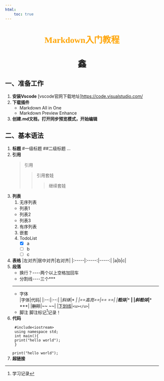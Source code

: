 ```yaml
---
html:
    toc: true
---
```




# <center><font face="仿宋" font color=orange>Markdown入门教程</font>
# <center><font face ="楷体" sice=5>鑫</font></center>
## 一、准备工作
1. **安装Vscode**
    [vscode官网下载地址]https://code.visualstudio.com/
2. **下载插件**
   - Markdown All in One
   - Markdown Preview Enhance
3. **创建.md文档，打开同步预览模式，开始编辑**
## 二、基本语法
1. **标题**
   #一级标题
   ##二级标题
   ...
2. **引用**
   >引用
   >>引用套娃
   >>>继续套娃
3. **列表**
   1. 无序列表
   - 列表1
   + 列表2
   * 列表3
   2. 有序列表
   3. 嵌套
   4. TodoList
      - [x] a
      - [ ] b
      - [ ] c
4. **表格**
   |左对齐|居中对齐|右对齐|
   |:-----|:-----:|-----:|
   |a|b|c|
5. **段落**
   - 换行？----两个以上空格加回车     
   - 分割线----三个***
   ***
   - 字体  
     |字体|代码|
     |:--:|:--:|
     |*斜体*|*  *|
     |==高亮==|== ==|
     |**粗体**|** **|
     |***斜粗体***|*** ***|
     |~~删除~~|~~ ~~|
     |<u>下划线</u>|`<u></u>`|
    - 脚注
      脚注标记[^1]记录！
6. **代码**
   ```
    #include<iostream>
    using namespace std;
    int main(){
    print("hello world");
    }
   ```
     `print("hello world");`
7. **超链接**





[^1]:学习记录